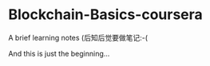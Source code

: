 # Blockchain-Basics-coursera
A brief learning notes (后知后觉要做笔记:-(

And this is just the beginning...
